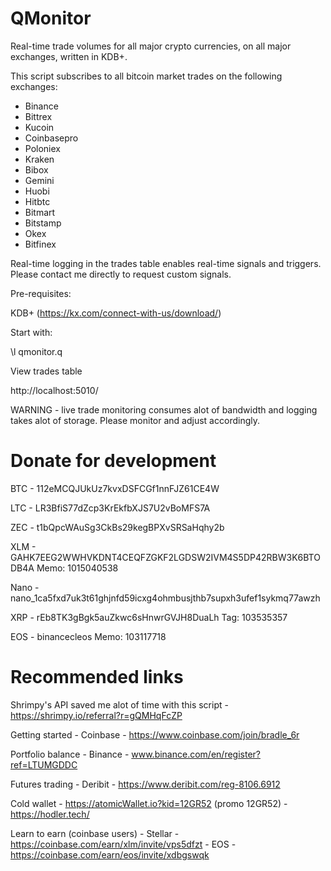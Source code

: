 # QMonitor

Real-time trade volumes for all major crypto currencies, on all major exchanges, written in KDB+.

This script subscribes to all bitcoin market trades on the following exchanges:

- Binance
- Bittrex
- Kucoin
- Coinbasepro
- Poloniex
- Kraken
- Bibox
- Gemini
- Huobi
- Hitbtc
- Bitmart
- Bitstamp
- Okex
- Bitfinex

Real-time logging in the trades table enables real-time signals and triggers. Please contact me directly to request custom signals.

Pre-requisites:

KDB+ (https://kx.com/connect-with-us/download/)

Start with:

\l qmonitor.q

View trades table

http://localhost:5010/

WARNING - live trade monitoring consumes alot of bandwidth and logging takes alot of storage. Please monitor and adjust accordingly.

# Donate for development

BTC - 112eMCQJUkUz7kvxDSFCGf1nnFJZ61CE4W

LTC - LR3BfiS77dZcp3KrEkfbXJS7U2vBoMFS7A

ZEC - t1bQpcWAuSg3CkBs29kegBPXvSRSaHqhy2b

XLM - GAHK7EEG2WWHVKDNT4CEQFZGKF2LGDSW2IVM4S5DP42RBW3K6BTODB4A Memo: 1015040538

Nano - nano_1ca5fxd7uk3t61ghjnfd59icxg4ohmbusjthb7supxh3ufef1sykmq77awzh

XRP - rEb8TK3gBgk5auZkwc6sHnwrGVJH8DuaLh Tag: 103535357

EOS - binancecleos Memo: 103117718

# Recommended links

Shrimpy's API saved me alot of time with this script  - https://shrimpy.io/referral?r=gQMHqFcZP

Getting started - Coinbase - https://www.coinbase.com/join/bradle_6r

Portfolio balance - Binance - www.binance.com/en/register?ref=LTUMGDDC

Futures trading - Deribit - https://www.deribit.com/reg-8106.6912

Cold wallet - https://atomicWallet.io?kid=12GR52 (promo 12GR52) - https://hodler.tech/

Learn to earn (coinbase users) - Stellar - https://coinbase.com/earn/xlm/invite/vps5dfzt
                               -  EOS - https://coinbase.com/earn/eos/invite/xdbgswqk
                               
                               
